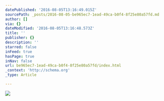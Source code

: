 ```yaml
---
datePublished: '2016-08-05T13:16:49.015Z'
sourcePath: _posts/2016-08-05-be965ec7-1ead-49ca-b0f4-8f25e80a57fd.md
author: []
via: {}
dateModified: '2016-08-05T13:16:48.573Z'
title: ''
publisher: {}
description: ''
starred: false
inFeed: true
hasPage: true
inNav: false
url: be965ec7-1ead-49ca-b0f4-8f25e80a57fd/index.html
_context: 'http://schema.org'
_type: Article

---
```

![](https://the-grid-user-content.s3-us-west-2.amazonaws.com/b22f68d7-cec0-45e8-bf44-57f7a74c3b93.jpg)